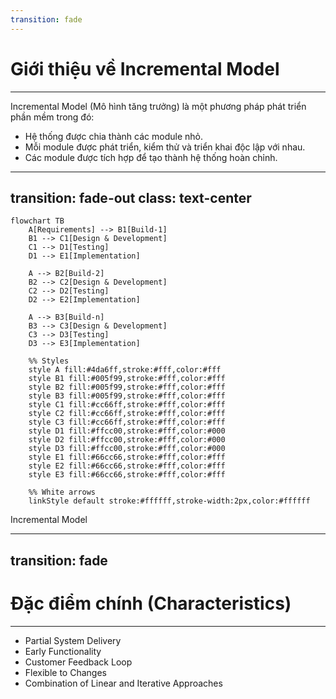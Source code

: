 ```yaml
---
transition: fade
---
```


# Giới thiệu về Incremental Model
<hr>
<div class='mt-5'>
    <span v-click class='text-4xl leading-[1.5]'>
        <span class='font-bold'>Incremental Model</span> (Mô hình tăng trưởng) là một phương pháp phát triển phần mềm trong đó:
    </span>
    <div></div>
    <ul class='text-3xl'>
        <li v-click>
            Hệ thống được chia thành các <span class='text-red-300 font-bold'>module</span> nhỏ.
        </li>
        <li v-click>
            Mỗi module được phát triển, kiểm thử và <span class='text-red-300 font-bold'>triển khai độc lập</span> với nhau.
        </li>
        <li v-click>
            Các module được tích hợp để tạo thành <span class='text-red-300 font-bold'>hệ thống hoàn chỉnh</span>.
        </li>
    </ul>
</div>

---
transition: fade-out
class: text-center
---

```mermaid
flowchart TB
    A[Requirements] --> B1[Build-1]
    B1 --> C1[Design & Development]
    C1 --> D1[Testing]
    D1 --> E1[Implementation]

    A --> B2[Build-2]
    B2 --> C2[Design & Development]
    C2 --> D2[Testing]
    D2 --> E2[Implementation]

    A --> B3[Build-n]
    B3 --> C3[Design & Development]
    C3 --> D3[Testing]
    D3 --> E3[Implementation]

    %% Styles
    style A fill:#4da6ff,stroke:#fff,color:#fff
    style B1 fill:#005f99,stroke:#fff,color:#fff
    style B2 fill:#005f99,stroke:#fff,color:#fff
    style B3 fill:#005f99,stroke:#fff,color:#fff
    style C1 fill:#cc66ff,stroke:#fff,color:#fff
    style C2 fill:#cc66ff,stroke:#fff,color:#fff
    style C3 fill:#cc66ff,stroke:#fff,color:#fff
    style D1 fill:#ffcc00,stroke:#fff,color:#000
    style D2 fill:#ffcc00,stroke:#fff,color:#000
    style D3 fill:#ffcc00,stroke:#fff,color:#000
    style E1 fill:#66cc66,stroke:#fff,color:#fff
    style E2 fill:#66cc66,stroke:#fff,color:#fff
    style E3 fill:#66cc66,stroke:#fff,color:#fff

    %% White arrows
    linkStyle default stroke:#ffffff,stroke-width:2px,color:#ffffff
```
<div class='font-bold text-xl mt--2'>
    Incremental Model
</div>

---
transition: fade
---

<!--
Partial System Delivery: The system is developed and delivered in small, manageable pieces. Each part adds new features to the previous version.
Early Functionality: Basic functionality is available early in the project. This allows users to start using and testing the system quickly.
Customer Feedback Loop: Feedback is collected after each part is delivered. This helps improve the next version of the system.
Flexible to Changes: Changes or new features can be added between increments. This makes the model flexible to evolving needs.
Combination of Linear and Iterative Approaches: Combines the structured approach of Waterfall with flexibility. Supports both planning and ongoing improvements.
-->

# **Đặc điểm chính (Characteristics)**
<hr>
<ul class='text-3xl mt-10'>
    <li>
        Partial System Delivery
    </li>
    <li>
        Early Functionality
    </li>
    <li>
        Customer Feedback Loop
    </li>
    <li>
        Flexible to Changes
    </li>
    <li>
        Combination of Linear and Iterative Approaches
    </li>
</ul>
